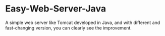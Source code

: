# Easy-Web-Server-Java
A simple web server like Tomcat developed in Java, and with different and fast-changing version, you can clearly see the improvement.
